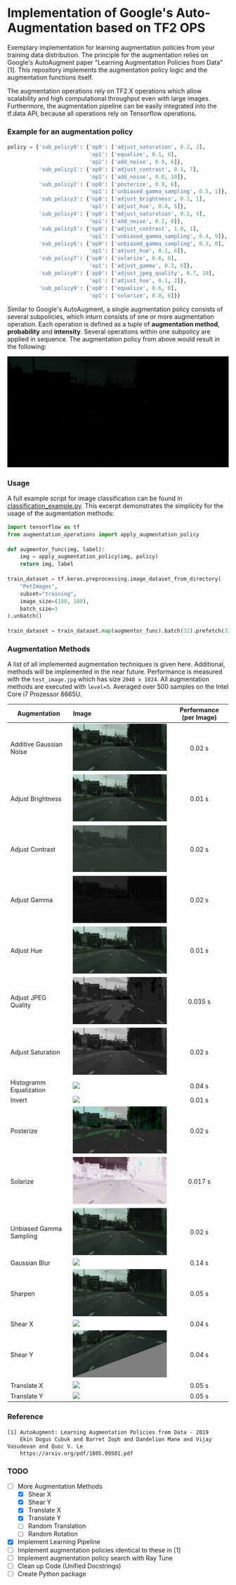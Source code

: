 # Implementation of Google's Auto-Augmentation based on TF2 OPS

Exemplary implementation for learning augmentation policies from your training data distribution. The principle for the augmentation relies on Google's AutoAugment paper "Learning Augmentation Policies from Data" [1]. This repository 
implements the augmentation policy logic and the augmentation functions itself. 
 
The augmentation operations rely on TF2.X operations which allow scalability and high computational throughput even with
large images. Furthermore, the augmentation pipeline can be easily integrated into the tf.data API, because all
operations rely on Tensorflow operations. 

### Example for an augmentation policy
```python
policy = {'sub_policy0': {'op0': ['adjust_saturation', 0.2, 2],
                          'op1': ['equalize', 0.1, 6],
                          'op2': ['add_noise', 0.9, 6]},
          'sub_policy1': {'op0': ['adjust_contrast', 0.1, 7],
                          'op1': ['add_noise', 0.0, 10]},
          'sub_policy2': {'op0': ['posterize', 0.9, 6],
                          'op1': ['unbiased_gamma_sampling', 0.5, 1]},
          'sub_policy3': {'op0': ['adjust_brightness', 0.3, 1],
                          'op1': ['adjust_hue', 0.4, 5]},
          'sub_policy4': {'op0': ['adjust_saturation', 0.2, 9],
                          'op1': ['add_noise', 0.1, 0]},
          'sub_policy5': {'op0': ['adjust_contrast', 1.0, 1],
                          'op1': ['unbiased_gamma_sampling', 0.4, 9]},
          'sub_policy6': {'op0': ['unbiased_gamma_sampling', 0.3, 0],
                          'op1': ['adjust_hue', 0.1, 6]},
          'sub_policy7': {'op0': ['solarize', 0.6, 0],
                          'op1': ['adjust_gamma', 0.3, 6]},
          'sub_policy8': {'op0': ['adjust_jpeg_quality', 0.7, 10],
                          'op1': ['adjust_hue', 0.1, 2]},
          'sub_policy9': {'op0': ['equalize', 0.6, 0],
                          'op1': ['solarize', 0.0, 6]}}
```
Similar to Google's AutoAugment, a single augmentation policy consists of several subpolicies, which inturn consists of one or more 
augmentation operation. Each operation is defined as a tuple of **augmentation method**, 
**probability** and **intensity**. Several operations within one subpolicy are applied in sequence. 
The augmentation policy from above would result in the following:
 
![](assets/augmentation_policy.gif)

### Usage
A full example script for image classification can be found in [classification_example.py](classification_example.py).
This excerpt demonstrates the simplicity for the usage of the augmentation methods:
```python
import tensorflow as tf
from augmentation_operations import apply_augmentation_policy

def augmentor_func(img, label):
    img = apply_augmentation_policy(img, policy)
    return img, label

train_dataset = tf.keras.preprocessing.image_dataset_from_directory(
    "PetImages",
    subset="training",
    image_size=(180, 180),
    batch_size=1
).unbatch()

train_dataset = train_dataset.map(augmentor_func).batch(32).prefetch(32)
```


### Augmentation Methods
A list of all implemented augmentation techniques is given here. Additional, methods will be implemented in the near 
future. Performance is measured with the `test_image.jpg` which has size `2048 x 1024`. All augmentation methods are 
executed with `level=5`. Averaged over 500 samples on the Intel Core i7 Prozessor 8665U.

| Augmentation   |      Image      | Performance (per Image) |
|----------|:-------------|:-----------------------:|
| Additive Gaussian Noise | ![](assets/add_noise.gif) |         0.02 s          |
| Adjust Brightness | ![](assets/adjust_brightness.gif) |         0.01 s          |
| Adjust Contrast | ![](assets/adjust_contrast.gif) |         0.02 s          |
| Adjust Gamma | ![](assets/adjust_gamma.gif) |         0.02 s          |
| Adjust Hue | ![](assets/adjust_hue.gif) |         0.01 s          |
| Adjust JPEG Quality | ![](assets/adjust_jpeg_quality.gif) |         0.035 s         |
| Adjust Saturation | ![](assets/adjust_saturation.gif) |         0.02 s          |
| Histogramm Equalization | ![](assets/equalize.gif) |         0.04 s          |
| Invert | ![](assets/invert.gif) |         0.01 s          |
| Posterize | ![](assets/posterize.gif) |         0.02 s          |
| Solarize | ![](assets/solarize.gif) |         0.017 s         |
| Unbiased Gamma Sampling | ![](assets/unbiased_gamma_sampling.gif) |         0.02 s          |
| Gaussian Blur | ![](assets/gaussian_blur.gif) |         0.14 s          |
| Sharpen | ![](assets/sharpen.gif) |         0.05 s          |
| Shear X | ![](assets/shear_x.gif) |         0.04 s          |
| Shear Y | ![](assets/shear_y.gif) |         0.04 s          |
| Translate X | ![](assets/translate_x.gif) |         0.05 s          |
| Translate Y | ![](assets/translate_y.gif) |         0.05 s          |

### Reference

```
[1] AutoAugment: Learning Augmentation Policies from Data - 2019
    Ekin Dogus Cubuk and Barret Zoph and Dandelion Mane and Vijay Vasudevan and Quoc V. Le
    https://arxiv.org/pdf/1805.09501.pdf
```

### TODO
- [ ] More Augmentation Methods
    - [X] Shear X
    - [X] Shear Y
    - [X] Translate X
    - [X] Translate Y
    - [ ] Random Translation
    - [ ] Random Rotation
- [X] Implement Learning Pipeline
- [ ] Implement augmentation policies identical to these in [1]
- [ ] Implement augmentation policy search with Ray Tune
- [ ] Clean up Code (Unified Docstrings)
- [ ] Create Python package
